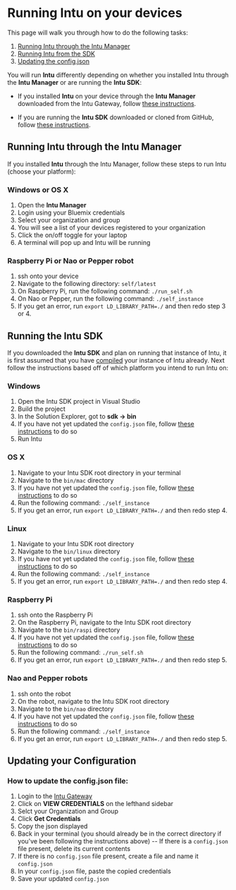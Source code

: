 # Running Intu on your devices

This page will walk you through how to do the following tasks:

1. [Running Intu through the Intu Manager](#intu-through-manager)
2. [Running Intu from the SDK](#intu-sdk)
3. [Updating the config.json](#updating-config)

You will run **Intu** differently depending on whether you installed Intu through the **Intu Manager** or are running the **Intu SDK**:

* If you installed **Intu** on your device through the **Intu Manager** downloaded from the Intu Gateway, follow [these instructions](#intu-through-manager).

* If you are running the **Intu SDK** downloaded or cloned from GitHub, follow [these instructions](#intu-sdk).

## <a name="intu-through-manager">Running Intu through the Intu Manager</a>
If you installed **Intu** through the Intu Manager, follow these steps to run Intu (choose your platform):

### Windows or OS X
1. Open the **Intu Manager**
2. Login using your Bluemix credentials
3. Select your organization and group
4. You will see a list of your devices registered to your organization
5. Click the on/off toggle for your laptop
6. A terminal will pop up and Intu will be running

### Raspberry Pi or Nao or Pepper robot
1. ssh onto your device
2. Navigate to the following directory: `self/latest`
3. On Raspberry Pi, run the following command: `./run_self.sh`
4. On Nao or Pepper, run the following command: `./self_instance`
5. If you get an error, run `export LD_LIBRARY_PATH=./` and then redo step 3 or 4.


## <a name="intu-sdk">Running the Intu SDK</a>
If you downloaded the **Intu SDK** and plan on running that instance of Intu, it is first assumed that you have [compiled](../installation/compiling.md) your instance of Intu already. Next follow the instructions based off of which platform you intend to run Intu on:

### Windows
1. Open the Intu SDK project in Visual Studio
2. Build the project
3. In the Solution Explorer, got to **sdk -> bin**
4. If you have not yet updated the `config.json` file, follow [these instructions](#updating-config) to do so
5. Run Intu

### OS X
1. Navigate to your Intu SDK root directory in your terminal
2. Navigate to the `bin/mac` directory
3. If you have not yet updated the `config.json` file, follow [these instructions](#updating-config) to do so
4. Run the following command: `./self_instance`
5. If you get an error, run `export LD_LIBRARY_PATH=./` and then redo step 4.

### Linux
1. Navigate to your Intu SDK root directory
2. Navigate to the `bin/linux` directory
3. If you have not yet updated the `config.json` file, follow [these instructions](#updating-config) to do so
4. Run the following command: `./self_instance`
5. If you get an error, run `export LD_LIBRARY_PATH=./` and then redo step 4.

### Raspberry Pi
1. ssh onto the Raspberry Pi
2. On the Raspberry Pi, navigate to the Intu SDK root directory
3. Navigate to the `bin/raspi` directory
4. If you have not yet updated the `config.json` file, follow [these instructions](#updating-config) to do so
5. Run the following command: `./run_self.sh`
6. If you get an error, run `export LD_LIBRARY_PATH=./` and then redo step 5.

### Nao and Pepper robots
1. ssh onto the robot
2. On the robot, navigate to the Intu SDK root directory
3. Navigate to the `bin/nao` directory
4. If you have not yet updated the `config.json` file, follow [these instructions](#updating-config) to do so
5. Run the following command: `./self_instance`
6. If you get an error, run `export LD_LIBRARY_PATH=./` and then redo step 5.



## <a name="updating-config">Updating your Configuration</a>
### How to update the config.json file:
1. Login to the [Intu Gateway](https://rg-gateway.mybluemix.net)
2. Click on **VIEW CREDENTIALS** on the lefthand sidebar
3. Selct your Organization and Group
4. Click **Get Credentials**
5. Copy the json displayed
6. Back in your terminal (you should already be in the correct directory if you've been following the instructions above) -- If there is a `config.json` file present, delete its current contents
7. If there is no `config.json` file present, create a file and name it `config.json`
8. In your `config.json` file, paste the copied credentials
9. Save your updated `config.json`
